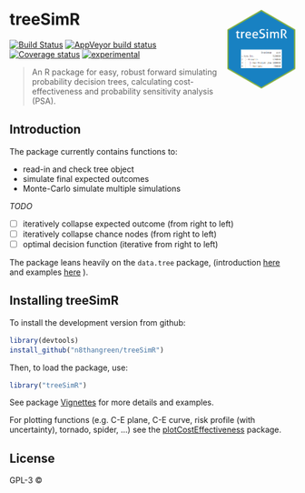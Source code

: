 
# treeSimR <img src="hexSticker.png" height="139" align="right"/>

[![Build
Status](https://travis-ci.org/Health-Economics-in-R/CEdecisiontree.svg?branch=master)](https://travis-ci.org/n8thangreen/treeSimR)
[![AppVeyor build
status](https://ci.appveyor.com/api/projects/status/github/Health-Economics-in-R/CEdecisiontree?branch=master&svg=true)](https://ci.appveyor.com/project/Hn8thangreen/treeSimR)
[![Coverage
status](https://codecov.io/gh/Health-Economics-in-R/CEdecisiontree/branch/master/graph/badge.svg)](https://codecov.io/github/n8thangreen/treeSimR?branch=master)
[![experimental](http://badges.github.io/stability-badges/dist/experimental.svg)](http://github.com/badges/stability-badges)

<!-- README.md is generated from README.Rmd. Please edit that file -->

> An R package for easy, robust forward simulating probability decision
trees, calculating cost-effectiveness and probability sensitivity
analysis (PSA).

## Introduction

The package currently contains functions to:

  - read-in and check tree object
  - simulate final expected outcomes
  - Monte-Carlo simulate multiple simulations

*TODO*

  - [ ] iteratively collapse expected outcome (from right to left)
  - [ ] iteratively collapse chance nodes (from right to left)
  - [ ] optimal decision function (iterative from right to left)

The package leans heavily on the `data.tree` package, (introduction
[here](https://cran.r-project.org/web/packages/data.tree/vignettes/data.tree.html)
and examples
[here](https://cran.r-project.org/web/packages/data.tree/vignettes/applications.html)
).

## Installing treeSimR

To install the development version from github:

``` r
library(devtools)
install_github("n8thangreen/treeSimR")
```

Then, to load the package, use:

``` r
library("treeSimR")
```

See package
[Vignettes](https://n8thangreen.github.io/treeSimR/articles/vignette_main.html)
for more details and examples.

For plotting functions (e.g. C-E plane, C-E curve, risk profile (with
uncertainty), tornado, spider, …) see the
[plotCostEffectiveness](https://github.com/n8thangreen/plotCostEffectiveness)
package.

## License

GPL-3 ©
